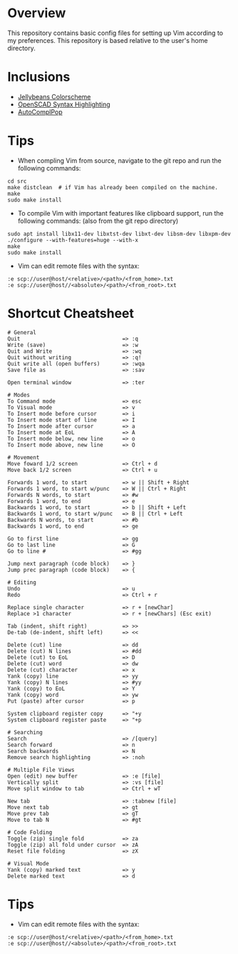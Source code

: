 # Overview
This repository contains basic config files for setting up Vim according to my preferences.
This repository is based relative to the user's home directory.

# Inclusions
 - [Jellybeans Colorscheme](https://github.com/nanotech/jellybeans.vim)
 - [OpenSCAD Syntax Highlighting](https://github.com/sirtaj/vim-openscad)
 - [AutoComplPop](https://www.vim.org/scripts/script.php?script_id=1879)

# Tips
- When compling Vim from source, navigate to the git repo and run the following commands:
 ```
 cd src
 make distclean  # if Vim has already been compiled on the machine.
 make
 sudo make install
 ```
- To compile Vim with important features like clipboard support, run the following commands:
  (also from the git repo directory)
 ```
 sudo apt install libx11-dev libxtst-dev libxt-dev libsm-dev libxpm-dev
 ./configure --with-features=huge --with-x
 make
 sudo make install
 ```
- Vim can edit remote files with the syntax:
 ```
 :e scp://user@host/<relative>/<path>/<from_home>.txt
 :e scp://user@host//<absolute>/<path>/<from_root>.txt
 ```

# Shortcut Cheatsheet
```
# General
Quit                                => :q
Write (save)                        => :w
Quit and Write                      => :wq
Quit without writing                => :q!
Quit write all (open buffers)       => :wqa
Save file as                        => :sav

Open terminal window                => :ter

# Modes
To Command mode                     => esc
To Visual mode                      => v
To Insert mode before cursor        => i
To Insert mode start of line        => I
To Insert mode after cursor         => a
To Insert mode at EoL               => A
To Insert mode below, new line      => o
To Insert mode above, new line      => O

# Movement
Move foward 1/2 screen              => Ctrl + d
Move back 1/2 screen                => Ctrl + u

Forwards 1 word, to start           => w || Shift + Right
Forwards 1 word, to start w/punc    => W || Ctrl + Right
Forwards N words, to start          => #w
Forwards 1 word, to end             => e
Backwards 1 word, to start          => b || Shift + Left
Backwards 1 word, to start w/punc   => B || Ctrl + Left
Backwards N words, to start         => #b
Backwards 1 word, to end            => ge

Go to first line                    => gg
Go to last line                     => G
Go to line #                        => #gg

Jump next paragraph (code block)    => }
Jump prec paragraph (code block)    => {

# Editing
Undo                                => u
Redo                                => Ctrl + r

Replace single character            => r + [newChar]
Replace >1 character                => r + [newChars] (Esc exit)

Tab (indent, shift right)           => >>
De-tab (de-indent, shift left)      => <<

Delete (cut) line                   => dd
Delete (cut) N lines                => #dd
Delete (cut) to EoL                 => D
Delete (cut) word                   => dw
Delete (cut) character              => x
Yank (copy) line                    => yy
Yank (copy) N lines                 => #yy
Yank (copy) to EoL                  => Y
Yank (copy) word                    => yw
Put (paste) after cursor            => p

System clipboard register copy      => "+y
System clipboard register paste     => "+p

# Searching
Search                              => /[query]
Search forward                      => n
Search backwards                    => N
Remove search highlighting          => :noh

# Multiple File Views
Open (edit) new buffer              => :e [file]
Vertically split                    => :vs [file]
Move split window to tab            => Ctrl + wT

New tab                             => :tabnew [file]
Move next tab                       => gt
Move prev tab                       => gT
Move to tab N                       => #gt

# Code Folding
Toggle (zip) single fold            => za
Toggle (zip) all fold under cursor  => zA
Reset file folding                  => zX

# Visual Mode
Yank (copy) marked text             => y
Delete marked text                  => d
```

# Tips
 - Vim can edit remote files with the syntax:
 ```
 :e scp://user@host/<relative>/<path>/<from_home>.txt
 :e scp://user@host//<absolute>/<path>/<from_root>.txt
 ```
